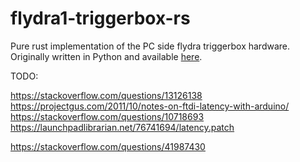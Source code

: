 # flydra1-triggerbox-rs

Pure rust implementation of the PC side flydra triggerbox hardware. Originally
written in Python and available [here](https://github.com/strawlab/triggerbox).

TODO:

https://stackoverflow.com/questions/13126138
https://projectgus.com/2011/10/notes-on-ftdi-latency-with-arduino/
https://stackoverflow.com/questions/10718693
https://launchpadlibrarian.net/76741694/latency.patch

https://stackoverflow.com/questions/41987430
